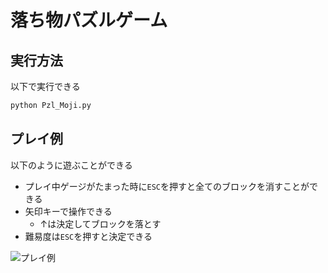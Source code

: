 # 落ち物パズルゲーム

## 実行方法

以下で実行できる

```bash
python Pzl_Moji.py
```

## プレイ例

以下のように遊ぶことができる

* プレイ中ゲージがたまった時に`ESC`を押すと全てのブロックを消すことができる
* 矢印キーで操作できる
  * ↑は決定してブロックを落とす
* 難易度は`ESC`を押すと決定できる

![プレイ例](GIF/image1.gif)

